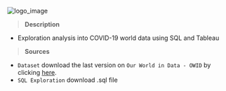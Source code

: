 ![logo_image](https://thiagorocha.com/wp-content/uploads/2020/03/cropped-logo_principal-2-1.png)

> **Description**
- Exploration analysis into COVID-19 world data using SQL and Tableau

> **Sources**
- `Dataset` download the last version on `Our World in Data - OWID` by clicking [here](https://covid.ourworldindata.org/data/owid-covid-data.xlsx).
- `SQL Exploration` download .sql file 
